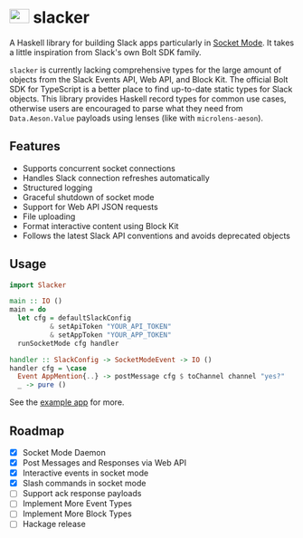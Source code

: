 <h1 align="left">
<img src="./logo.png" height=25 width=35 />
slacker
</h1>

A Haskell library for building Slack apps particularly in [Socket Mode](https://api.slack.com/apis/connections/socket). It takes a little inspiration from Slack's own Bolt SDK family.

`slacker` is currently lacking comprehensive types for the large amount of objects from the Slack Events API, Web API, and Block Kit. The official Bolt SDK for TypeScript is a better place to find up-to-date static types for Slack objects. This library provides Haskell record types for common use cases, otherwise users are encouraged to parse what they need from `Data.Aeson.Value` payloads using lenses (like with `microlens-aeson`).

## Features

* Supports concurrent socket connections
* Handles Slack connection refreshes automatically
* Structured logging
* Graceful shutdown of socket mode
* Support for Web API JSON requests
* File uploading
* Format interactive content using Block Kit
* Follows the latest Slack API conventions and avoids deprecated objects

## Usage

```haskell
import Slacker

main :: IO ()
main = do
  let cfg = defaultSlackConfig
          & setApiToken "YOUR_API_TOKEN"
          & setAppToken "YOUR_APP_TOKEN"
  runSocketMode cfg handler

handler :: SlackConfig -> SocketModeEvent -> IO ()
handler cfg = \case
  Event AppMention{..} -> postMessage cfg $ toChannel channel "yes?"
  _ -> pure ()
```

See the [example app](./example-app) for more.

## Roadmap

- [x] Socket Mode Daemon
- [x] Post Messages and Responses via Web API
- [x] Interactive events in socket mode
- [x] Slash commands in socket mode
- [ ] Support ack response payloads
- [ ] Implement More Event Types
- [ ] Implement More Block Types
- [ ] Hackage release
